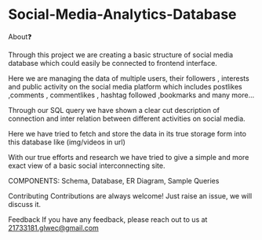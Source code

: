 # Social-Media-Analytics-Database
About❓

Through this project we are creating a basic structure of social media database which could easily be connected to frontend interface.

Here we are managing the data of multiple users, their followers , interests and public activity on the social media platform which includes postlikes ,comments , commentlikes , hashtag followed ,bookmarks and many more...

Through our SQL query we have shown a clear cut description of connection and inter relation between different activities on social media.

Here we have tried to fetch and store the data in its true storage form into this database like (img/videos in url)

With our true efforts and research we have tried to give a simple and more exact view of a basic social interconnecting site.

COMPONENTS:
Schema,
Database,
ER Diagram,
Sample Queries

Contributing
Contributions are always welcome! Just raise an issue, we will discuss it.

Feedback
If you have any feedback, please reach out to us at 21733181.glwec@gmail.com
